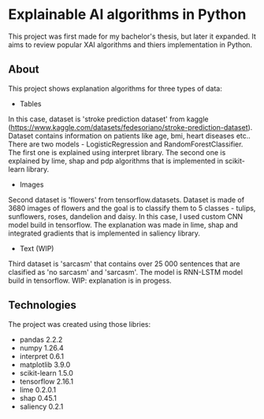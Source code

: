 # Explainable AI algorithms in Python

This project was first made for my bachelor's thesis, but later it expanded. It aims to review popular XAI algorithms and thiers implementation in Python. 






## About

This project shows explanation algorithms for three types of data:

*   Tables

In this case, dataset is 'stroke prediction dataset' from kaggle (https://www.kaggle.com/datasets/fedesoriano/stroke-prediction-dataset). Dataset contains information on patients like age, bmi, heart diseases etc.. There are two models - LogisticRegression and RandomForestClassifier. The first one is explained using interpret library. The second one is explained by lime, shap and pdp algorithms that is implemented in scikit-learn library.

*   Images

Second dataset is 'flowers' from tensorflow.datasets. Dataset is made of 3680 images of flowers and the goal is to classify them to 5 classes - tulips, sunflowers, roses, dandelion and daisy. In this case, I used custom CNN model build in tensorflow. The explanation was made in lime, shap and integrated gradients that is implemented in saliency library.

*   Text (WIP)

Third dataset is 'sarcasm' that contains over 25 000 sentences that are clasified as 'no sarcasm' and 'sarcasm'. The model is RNN-LSTM model build in tensorflow. WIP: explanation is in progess.

## Technologies

The project was created using those libries:
*   pandas 2.2.2
*   numpy 1.26.4
*   interpret 0.6.1
*   matplotlib 3.9.0
*   scikit-learn 1.5.0
*   tensorflow 2.16.1
*   lime 0.2.0.1
*   shap 0.45.1
*   saliency 0.2.1
